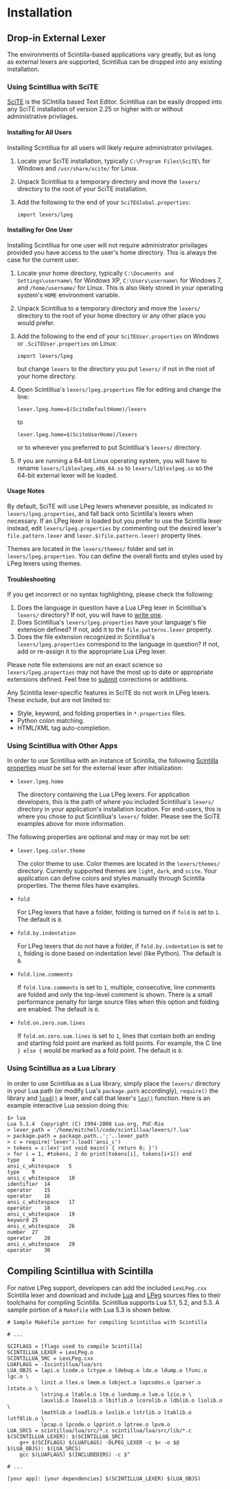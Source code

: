 # Installation

## Drop-in External Lexer

The environments of Scintilla-based applications vary greatly, but as long as
external lexers are supported, Scintillua can be dropped into any existing
installation.

### Using Scintillua with SciTE

[SciTE][] is the SCIntilla based Text Editor. Scintillua can be easily dropped
into any SciTE installation of version 2.25 or higher with or without
administrative privilages.

[SciTE]: http://scintilla.org/SciTE.html

#### Installing for All Users

Installing Scintillua for all users will likely require administrator
privilages.

1. Locate your SciTE installation, typically `C:\Program Files\SciTE\` for
   Windows and `/usr/share/scite/` for Linux.
2. Unpack Scintillua to a temporary directory and move the `lexers/` directory
   to the root of your SciTE installation.
3. Add the following to the end of your `SciTEGlobal.properties`:

       import lexers/lpeg

#### Installing for One User

Installing Scintillua for one user will not require administrator privilages
provided you have access to the user's home directory. This is always the case
for the current user.

1. Locate your home directory, typically `C:\Documents and Settings\username\`
   for Windows XP, `C:\Users\username\` for Windows 7, and `/home/username/` for
   Linux. This is also likely stored in your operating system's `HOME`
   environment variable.
2. Unpack Scintillua to a temporary directory and move the `lexers/` directory
   to the root of your home directory or any other place you would prefer.
3. Add the following to the end of your `SciTEUser.properties` on Windows or
   `.SciTEUser.properties` on Linux:

       import lexers/lpeg

   but change `lexers` to the directory you put `lexers/` if not in the root of
   your home directory.
4. Open Scintillua's `lexers/lpeg.properties` file for editing and change the
   line:

       lexer.lpeg.home=$(SciteDefaultHome)/lexers

   to

       lexer.lpeg.home=$(SciteUserHome)/lexers

   or to wherever you preferred to put Scintillua's `lexers/` directory.
5. If you are running a 64-bit Linux operating system, you will have to rename
   `lexers/liblexlpeg.x86_64.so` to `lexers/liblexlpeg.so` so the 64-bit
   external lexer will be loaded.

#### Usage Notes

By default, SciTE will use LPeg lexers whenever possible, as indicated in
`lexers/lpeg.properties`, and fall back onto Scintilla's lexers when necessary.
If an LPeg lexer is loaded but you prefer to use the Scintilla lexer instead,
edit `lexers/lpeg.properties` by commenting out the desired lexer's
`file.pattern.lexer` and `lexer.$(file.pattern.lexer)` property lines.

Themes are located in the `lexers/themes/` folder and set in
`lexers/lpeg.properties`. You can define the overall fonts and styles used by
LPeg lexers using themes.

#### Troubleshooting

If you get incorrect or no syntax highlighting, please check the following:

1. Does the language in question have a Lua LPeg lexer in Scintillua's `lexers/`
   directory? If not, you will have to [write one][].
2. Does Scintillua's `lexers/lpeg.properties` have your language's file
   extension defined? If not, add it to the `file.patterns.lexer` property.
3. Does the file extension recognized in Scintillua's `lexers/lpeg.properties`
   correspond to the language in question? If not, add or re-assign it to the
   appropriate Lua LPeg lexer.

Please note file extensions are not an exact science so `lexers/lpeg.properties`
may not have the most up to date or appropriate extensions defined. Feel free
to [submit][] corrections or additions.

Any Scintilla lexer-specific features in SciTE do not work in LPeg lexers. These
include, but are not limited to:

* Style, keyword, and folding properties in `*.properties` files.
* Python colon matching.
* HTML/XML tag auto-completion.

[write one]: api.html#lexer
[submit]: README.html#Contact

### Using Scintillua with Other Apps

In order to use Scintillua with an instance of Scintilla, the following
[Scintilla properties][] *must* be set for the external lexer after
initialization:

* `lexer.lpeg.home`

  The directory containing the Lua LPeg lexers. For application developers, this
  is the path of where you included Scintillua's `lexers/` directory in your
  application's installation location. For end-users, this is where you chose to
  put Scintillua's `lexers/` folder. Please see the SciTE examples above for
  more information.

[Scintilla properties]: http://scintilla.org/ScintillaDoc.html#SCI_SETPROPERTY

The following properties are optional and may or may not be set:

* `lexer.lpeg.color.theme`

  The color theme to use. Color themes are located in the `lexers/themes/`
  directory. Currently supported themes are `light`, `dark`, and `scite`. Your
  application can define colors and styles manually through Scintilla
  properties. The theme files have examples.

* `fold`

  For LPeg lexers that have a folder, folding is turned on if `fold` is set to
  `1`. The default is `0`.

* `fold.by.indentation`

  For LPeg lexers that do not have a folder, if `fold.by.indentation` is set to
  `1`, folding is done based on indentation level (like Python). The default is
  `0`.

* `fold.line.comments`

  If `fold.line.comments` is set to `1`, multiple, consecutive, line comments
  are folded and only the top-level comment is shown. There is a small
  performance penalty for large source files when this option and folding are
  enabled. The default is `0`.

* `fold.on.zero.sum.lines`

  If `fold.on.zero.sum.lines` is set to `1`, lines that contain both an ending
  and starting fold point are marked as fold points. For example, the C line
  `} else {` would be marked as a fold point. The default is `0`.

### Using Scintillua as a Lua Library

In order to use Scintillua as a Lua library, simply place the `lexers/`
directory in your Lua path (or modify Lua's `package.path` accordingly),
`require()` the library and [`load()`][] a lexer, and call that lexer's
[`lex()`][] function. Here is an example interactive Lua session doing this:

    $> lua
    Lua 5.1.4  Copyright (C) 1994-2008 Lua.org, PUC-Rio
    > lexer_path = '/home/mitchell/code/scintillua/lexers/?.lua'
    > package.path = package.path..';'..lexer_path
    > c = require('lexer').load('ansi_c')
    > tokens = c:lex('int void main() { return 0; }')
    > for i = 1, #tokens, 2 do print(tokens[i], tokens[i+1]) end
    type	4
    ansi_c_whitespace	5
    type	9
    ansi_c_whitespace	10
    identifier	14
    operator	15
    operator	16
    ansi_c_whitespace	17
    operator	18
    ansi_c_whitespace	19
    keyword	25
    ansi_c_whitespace	26
    number	27
    operator	28
    ansi_c_whitespace	29
    operator	30

[`load()`]: api.html#lexer.load
[`lex()`]: api.html#lexer.lex

## Compiling Scintillua with Scintilla

For native LPeg support, developers can add the included `LexLPeg.cxx` Scintilla
lexer and download and include [Lua][] and [LPeg][] sources files to their
toolchains for compiling Scintilla. Scintillua supports Lua 5.1, 5.2, and 5.3.
A sample portion of a `Makefile` with Lua 5.3 is shown below.

    # Sample Makefile portion for compiling Scintillua with Scintilla

    # ...

    SCIFLAGS = [flags used to compile Scintilla]
    SCINTILLUA_LEXER = LexLPeg.o
    SCINTILLUA_SRC = LexLPeg.cxx
    LUAFLAGS = -Iscintillua/lua/src
    LUA_OBJS = lapi.o lcode.o lctype.o ldebug.o ldo.o ldump.o lfunc.o lgc.o \
               linit.o llex.o lmem.o lobject.o lopcodes.o lparser.o lstate.o \
               lstring.o ltable.o ltm.o lundump.o lvm.o lzio.o \
               lauxlib.o lbaselib.o lbitlib.o lcorolib.o ldblib.o liolib.o \
               lmathlib.o loadlib.o loslib.o lstrlib.o ltablib.o lutf8lib.o \
               lpcap.o lpcode.o lpprint.o lptree.o lpvm.o
    LUA_SRCS = scintillua/lua/src/*.c scintillua/lua/src/lib/*.c
    $(SCINTILLUA_LEXER): $(SCINTILLUA_SRC)
    	g++ $(SCIFLAGS) $(LUAFLAGS) -DLPEG_LEXER -c $< -o $@
    $(LUA_OBJS): $(LUA_SRCS)
    	gcc $(LUAFLAGS) $(INCLUDEDIRS) -c $^

    # ...

    [your app]: [your dependencies] $(SCINTILLUA_LEXER) $(LUA_OBJS)

[Lua]: http://lua.org
[LPeg]: http://www.inf.puc-rio.br/~roberto/lpeg/lpeg.html
